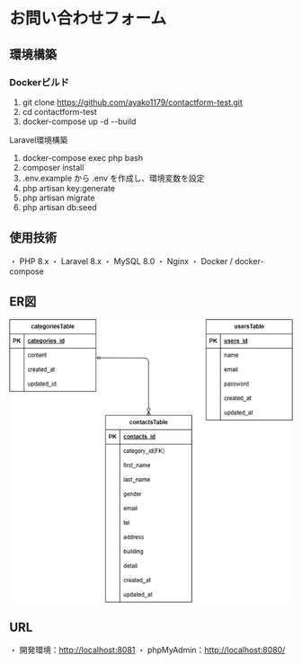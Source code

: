 # お問い合わせフォーム

## 環境構築

### Dockerビルド
1. git clone https://github.com/ayako1179/contactform-test.git
2. cd contactform-test
3. docker-compose up -d --build

Laravel環境構築
1. docker-compose exec php bash
2. composer install
3. .env.example から .env を作成し、環境変数を設定  
4. php artisan key:generate
5. php artisan migrate
6. php artisan db:seed

## 使用技術
・ PHP 8.x
・ Laravel 8.x
・ MySQL 8.0
・ Nginx
・ Docker / docker-compose

## ER図
![ER図](docs/er.png)


## URL
・ 開発環境：<http://localhost:8081>
・ phpMyAdmin：<http://localhost:8080/>

